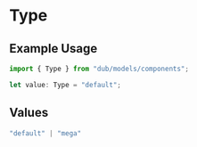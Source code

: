 # Type

## Example Usage

```typescript
import { Type } from "dub/models/components";

let value: Type = "default";
```

## Values

```typescript
"default" | "mega"
```